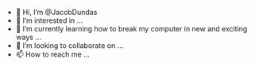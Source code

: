 - 👋 Hi, I’m @JacobDundas
- 👀 I’m interested in ...
- 🌱 I’m currently learning how to break my computer in new and exciting ways ...
- 💞️ I’m looking to collaborate on ...
- 📫 How to reach me ...

<!---
JacobDundas/JacobDundas is a ✨ special ✨ repository because its `README.md` (this file) appears on your GitHub profile.
You can click the Preview link to take a look at your changes.
--->
